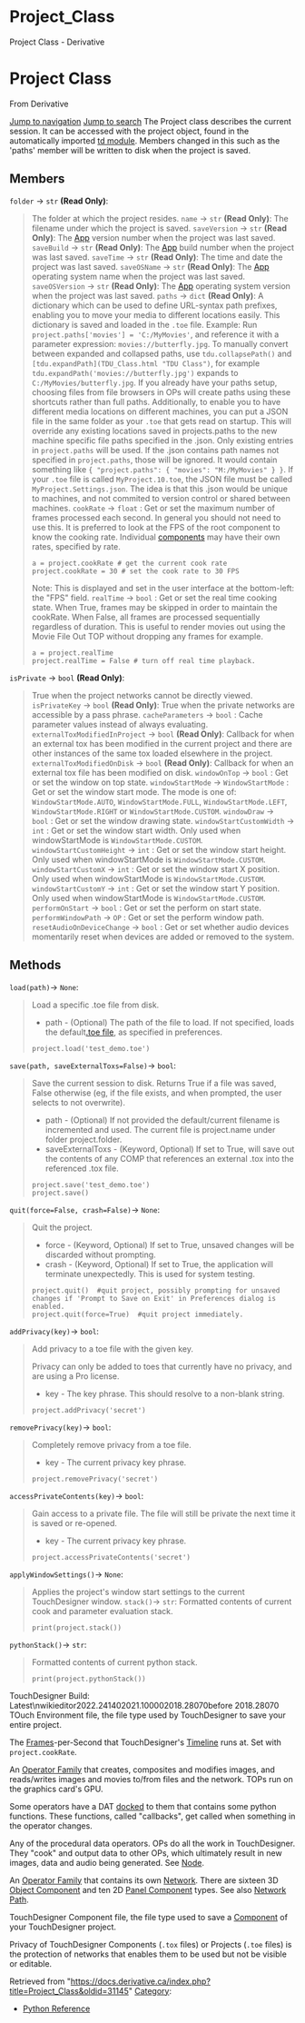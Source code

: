 

# Project_Class

Project Class - Derivative




# Project Class
From Derivative

[Jump to navigation](#mw-head)
[Jump to search](#searchInput)
The Project class describes the current session. It can be accessed with the project object, found in the automatically imported [td module](Td_Module.html "Td Module"). Members changed in this such as the 'paths' member will be written to disk when the project is saved.
  

## Members
`folder` → `str` **(Read Only)**:
> The folder at which the project resides.
`name` → `str` **(Read Only)**:
> The filename under which the project is saved.
`saveVersion` → `str` **(Read Only)**:
> The [App](App_Class.html "App Class") version number when the project was last saved.
`saveBuild` → `str` **(Read Only)**:
> The [App](App_Class.html "App Class") build number when the project was last saved.
`saveTime` → `str` **(Read Only)**:
> The time and date the project was last saved.
`saveOSName` → `str` **(Read Only)**:
> The [App](App_Class.html "App Class") operating system name when the project was last saved.
`saveOSVersion` → `str` **(Read Only)**:
> The [App](App_Class.html "App Class") operating system version when the project was last saved.
`paths` → `dict` **(Read Only)**:
> A dictionary which can be used to define URL-syntax path prefixes, enabling you to move your media to different locations easily. This dictionary is saved and loaded in the `.toe` file. Example: Run `project.paths['movies'] = 'C:/MyMovies'`, and reference it with a parameter expression: `movies://butterfly.jpg`. To manually convert between expanded and collapsed paths, use `tdu.collapsePath()` and `[tdu.expandPath](TDU_Class.html "TDU Class")`, for example `tdu.expandPath('movies://butterfly.jpg')` expands to `C:/MyMovies/butterfly.jpg`. If you already have your paths setup, choosing files from file browsers in OPs will create paths using these shortcuts rather than full paths. Additionally, to enable you to have different media locations on different machines, you can put a JSON file in the same folder as your `.toe` that gets read on startup. This will override any existing locations saved in projects.paths to the new machine specific file paths specified in the .json. Only existing entries in `project.paths` will be used. If the .json contains path names not specified in `project.paths`, those will be ignored. It would contain something like `{ "project.paths": { "movies": "M:/MyMovies" } }`. If your `.toe` file is called `MyProject.10.toe`, the JSON file must be called `MyProject.Settings.json`. The idea is that this .json would be unique to machines, and not commited to version control or shared between machines.
`cookRate` → `float` :
> Get or set the maximum number of frames processed each second. In general you should not need to use this. It is preferred to look at the FPS of the root component to know the cooking rate. Individual [components](COMP_Class.html "COMP Class") may have their own rates, specified by rate.
> 
> ```
> a = project.cookRate # get the current cook rate 
> project.cookRate = 30 # set the cook rate to 30 FPS
> 
> ```
> 
> Note: This is displayed and set in the user interface at the bottom-left: the "FPS" field.
`realTime` → `bool` :
> Get or set the real time cooking state. When True, frames may be skipped in order to maintain the cookRate. When False, all frames are processed sequentially regardless of duration. This is useful to render movies out using the Movie File Out TOP without dropping any frames for example.
> 
> ```
> a = project.realTime
> project.realTime = False # turn off real time playback.
> 
> ```
`isPrivate` → `bool` **(Read Only)**:
> True when the project networks cannot be directly viewed.
`isPrivateKey` → `bool` **(Read Only)**:
> True when the private networks are accessible by a pass phrase.
`cacheParameters` → `bool` :
> Cache parameter values instead of always evaluating.
`externalToxModifiedInProject` → `bool` **(Read Only)**:
> Callback for when an external tox has been modified in the current project and there are other instances of the same tox loaded elsewhere in the project.
`externalToxModifiedOnDisk` → `bool` **(Read Only)**:
> Callback for when an external tox file has been modified on disk.
`windowOnTop` → `bool` :
> Get or set the window on top state.
`windowStartMode` → `WindowStartMode` :
> Get or set the window start mode.
> The mode is one of: `WindowStartMode.AUTO`, `WindowStartMode.FULL`, `WindowStartMode.LEFT`, `WindowStartMode.RIGHT` or `WindowStartMode.CUSTOM`.
`windowDraw` → `bool` :
> Get or set the window drawing state.
`windowStartCustomWidth` → `int` :
> Get or set the window start width. Only used when windowStartMode is `WindowStartMode.CUSTOM`.
`windowStartCustomHeight` → `int` :
> Get or set the window start height. Only used when windowStartMode is `WindowStartMode.CUSTOM`.
`windowStartCustomX` → `int` :
> Get or set the window start X position. Only used when windowStartMode is `WindowStartMode.CUSTOM`.
`windowStartCustomY` → `int` :
> Get or set the window start Y position. Only used when windowStartMode is `WindowStartMode.CUSTOM`.
`performOnStart` → `bool` :
> Get or set the perform on start state.
`performWindowPath` → `OP` :
> Get or set the perform window path.
`resetAudioOnDeviceChange` → `bool` :
> Get or set whether audio devices momentarily reset when devices are added or removed to the system.
## Methods
`load(path)`→ `None`:
> Load a specific .toe file from disk.
> 
> * path - (Optional) The path of the file to load. If not specified, loads the default[.toe file](https://docs.derivative.ca/index.php?title=.toe_file&action=edit&redlink=1 ".toe file (page does not exist)"), as specified in preferences.
> 
> ```
> project.load('test_demo.toe')
> 
> ```
`save(path, saveExternalToxs=False)`→ `bool`:
> Save the current session to disk. Returns True if a file was saved, False otherwise (eg, if the file exists, and when prompted, the user selects to not overwrite).
> 
> * path - (Optional) If not provided the default/current filename is incremented and used. The current file is project.name under folder project.folder.
> * saveExternalToxs - (Keyword, Optional) If set to True, will save out the contents of any COMP that references an external .tox into the referenced .tox file.
> 
> ```
> project.save('test_demo.toe')
> project.save()
> 
> ```
`quit(force=False, crash=False)`→ `None`:
> Quit the project.
> 
> * force - (Keyword, Optional) If set to True, unsaved changes will be discarded without prompting.
> * crash - (Keyword, Optional) If set to True, the application will terminate unexpectedly. This is used for system testing.
> 
> ```
> project.quit()  #quit project, possibly prompting for unsaved changes if 'Prompt to Save on Exit' in Preferences dialog is enabled.
> project.quit(force=True)  #quit project immediately.
> 
> ```
`addPrivacy(key)`→ `bool`:
> Add privacy to a toe file with the given key.
> 
> Privacy can only be added to toes that currently have no privacy, and are using a Pro license.
> 
> * key - The key phrase. This should resolve to a non-blank string.
> 
> ```
> project.addPrivacy('secret')
> 
> ```
`removePrivacy(key)`→ `bool`:
> Completely remove privacy from a toe file.
> 
> * key - The current privacy key phrase.
> 
> ```
> project.removePrivacy('secret')
> 
> ```
`accessPrivateContents(key)`→ `bool`:
> Gain access to a private file. The file will still be private the next time it is saved or re-opened.
> 
> * key - The current privacy key phrase.
> 
> ```
> project.accessPrivateContents('secret')
> 
> ```
`applyWindowSettings()`→ `None`:
> Applies the project's window start settings to the current TouchDesigner window.
`stack()`→ `str`:
> Formatted contents of current cook and parameter evaluation stack.
> 
> ```
> print(project.stack())
> 
> ```
`pythonStack()`→ `str`:
> Formatted contents of current python stack.
> 
> ```
> print(project.pythonStack())
> 
> ```
TouchDesigner Build: Latest\nwikieditor2022.241402021.100002018.28070before 2018.28070
TOuch Environment file, the file type used by TouchDesigner to save your entire project.

The [Frames](Frame.html "Frame")-per-Second that TouchDesigner's [Timeline](Timeline.html "Timeline") runs at. Set with `project.cookRate`.

An [Operator Family](Operator_Family.html "Operator Family") that creates, composites and modifies images, and reads/writes images and movies to/from files and the network. TOPs run on the graphics card's GPU.

Some operators have a DAT [docked](Docking.html "Docking") to them that contains some python functions. These functions, called "callbacks", get called when something in the operator changes.

Any of the procedural data operators. OPs do all the work in TouchDesigner. They "cook" and output data to other OPs, which ultimately result in new images, data and audio being generated. See [Node](Node.html "Node").

An [Operator Family](Operator_Family.html "Operator Family") that contains its own [Network](Network.html "Network"). There are sixteen 3D [Object Component](Object_Component.html "Object Component") and ten 2D [Panel Component](Panel_Component.html "Panel Component") types. See also [Network Path](Network_Path.html "Network Path").

TouchDesigner Component file, the file type used to save a [Component](Component.html "Component") of your TouchDesigner project.

Privacy of TouchDesigner Components (`.tox` files) or Projects (`.toe` files) is the protection of networks that enables them to be used but not be visible or editable.

Retrieved from "<https://docs.derivative.ca/index.php?title=Project_Class&oldid=31145>"
[Category](Special_Categories.html "Special:Categories"):
* [Python Reference](Category_Python_Reference.html "Category:Python Reference")